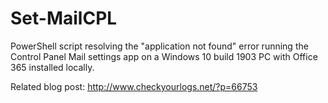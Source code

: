 # Set-MailCPL
PowerShell script resolving the "application not found" error running the Control Panel Mail settings app on a Windows 10 build 1903 PC with Office 365 installed locally.

Related blog post: http://www.checkyourlogs.net/?p=66753
